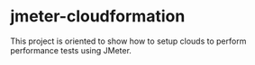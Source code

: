 # jmeter-cloudformation
This project is oriented to show how to setup clouds to perform performance tests using JMeter.
